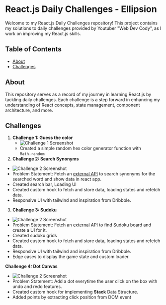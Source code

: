 # React.js Daily Challenges - Ellipsion

Welcome to my React.js Daily Challenges repository! This project contains my solutions to daily challenges provided by Youtuber "Web Dev Cody", as I work on improving my React.js skills.

## Table of Contents

- [About](#about)
- [Challenges](#challenges)

## About

This repository serves as a record of my journey in learning React.js by tackling daily challenges. Each challenge is a step forward in enhancing my understanding of React concepts, state management, component architecture, and more.

## Challenges

1. **Challenge 1:  Guess the color**
   - ![Challenge 1 Screenshot](https://react-challenges-one.vercel.app/screenshots/challenge1.png)
   - Created a simple random hex color generator function with `Math.random`
2. **Challenge 2:  Search Synonyms**

- ![Challenge 2 Screenshot](https://react-challenges-one.vercel.app/screenshots/challenge2.png)
- Problem Statement: Fetch an [external API](https://www.datamuse.com/api/ "Datamuse API") to search synonyms for the searched word and show data in react app.
- Created search bar, Loading UI
- Created custom hook to fetch and store data, loading states and refetch data.
- Responsive UI with tailwind and inspiration from Dribbble.

3. **Challenge 3:  Sudoku**

- ![Challenge 2 Screenshot](https://react-challenges-one.vercel.app/screenshots/challenge3.png)
- Problem Statement: Fetch an [external API](https://sudoku-api.vercel.app/ "Dosuku API") to find Sudoku board and create a UI for it.
- Created sudoku grids
- Created custom hook to fetch and store data, loading states and refetch data.
- Responsive UI with tailwind and inspiration from Dribbble.
- Edge cases to display the game state and custom loader.

**Challenge 4:  Dot Canvas**

- ![Challenge 2 Screenshot](https://react-challenges-one.vercel.app/screenshots/challenge4.png)
- Problem Statement: Add a dot everytime the user click on the box with undo and redo features.
- Created custom hook for implementing **Stack** Data Structure.
- Added points by extracting click position from DOM event
